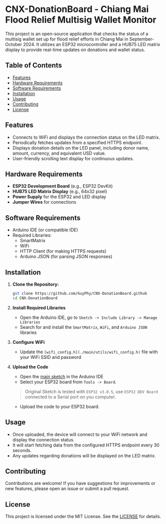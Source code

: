 # CNX-DonationBoard - Chiang Mai Flood Relief Multisig Wallet Monitor

This project is an open-source application that checks the status of a multisig wallet set up for flood relief efforts in Chiang Mai in September-October 2024. It utilizes an ESP32 microcontroller and a HUB75 LED matrix display to provide real-time updates on donations and wallet status.

## Table of Contents

- [Features](#features)
- [Hardware Requirements](#hardware-requirements)
- [Software Requirements](#software-requirements)
- [Installation](#installation)
- [Usage](#usage)
- [Contributing](#contributing)
- [License](#license)

## Features

- Connects to WiFi and displays the connection status on the LED matrix.
- Periodically fetches updates from a specified HTTPS endpoint.
- Displays donation details on the LED panel, including donor name, amount, currency, and equivalent USD value.
- User-friendly scrolling text display for continuous updates.

## Hardware Requirements

- **ESP32 Development Board** (e.g., ESP32 DevKit)
- **HUB75 LED Matrix Display** (e.g., 64x32 pixel)
- **Power Supply** for the ESP32 and LED display
- **Jumper Wires** for connections

## Software Requirements

- Arduino IDE (or compatible IDE)
- Required Libraries:
  - SmartMatrix
  - WiFi
  - HTTP Client (for making HTTPS requests)
  - Arduino JSON (for parsing JSON responses)

## Installation

1. **Clone the Repository:**
   ```bash
   git clone https://github.com/GuyPhy/CNX-DonationBoard.github
   cd CNX-DonationBoard
   ```

2. **Install Required Libraries**
    - Open the Arduino IDE, go to `Sketch -> Include Library -> Manage Libraries`
    - Search for and install the `SmartMatrix`, `WiFi`, and `Arduino JSON` libraries

3. **Configure WiFi**
    - Update the `[wifi_config.h](./main/utils/wifi_config.h)` file with your WiFi SSID and password

4. **Upload the Code**
    - Open the [main sketch](./main/main.ino) in the Arduino IDE
    - Select your ESP32 board from `Tools -> Board`.
    > Original Sketch is tested with `ESP32 v3.0.5`, use `ESP32 DEV Board` connected to a Serial port on you computer.
    - Upload the code to your ESP32 board.

## Usage

- Once uploaded, the device will connect to your WiFi network and display the connection status.
- It will start fetching data from the configured HTTPS endpoint every 30 seconds.
- Any updates regarding donations will be displayed on the LED matrix.

## Contributing

Contributions are welcome! If you have suggestions for improvements or new features, please open an issue or submit a pull request.

## License

This project is licensed under the MIT License. See the [LICENSE](./LICENSE) for details.
